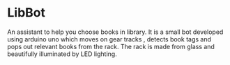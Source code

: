 # LibBot
An assistant to help you choose books in library. It is a small bot developed using arduino uno which moves on gear tracks , detects book tags and pops out relevant books from the rack. The rack is made from glass and beautifully illuminated by LED lighting.
